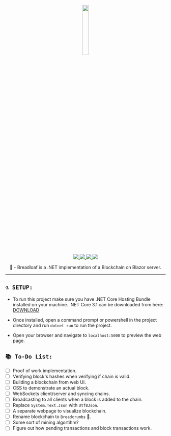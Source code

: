 <p align="center">
	<img src="https://i.imgur.com/4XONqbe.png" width="20%"/>
	</br>
	<a href="https://discord.gg/ZJaVXK8">
		<img src="https://img.shields.io/badge/Discord-Support-%237289DA.svg?logo=discord&style=for-the-badge&logoWidth=20&labelColor=0d0d0d" />
	</a>
  	<a href="http://buymeacoff.ee/Yucked">
		<img src="https://img.shields.io/badge/Buy%20Me%20A-Coffee-%23FF813F.svg?logo=buy-me-a-coffee&style=for-the-badge&logoWidth=20&labelColor=0d0d0d" />
	</a>
  	<a href="https://dev.azure.com/Yucked/Builds/_build?definitionId=3">
		<img src="https://img.shields.io/azure-devops/build/yucked/24313938-90f7-4803-a2c4-3f5493129c43/3?color=%23CB2E6D&label=Build%20Status&logo=azure-pipelines&logoColor=%232560E0&style=for-the-badge&labelColor=131313&logoWidth=20" />
	</a>
	<a href="https://dev.azure.com/Yucked/Builds/_build?definitionId=3">
    		<img src="https://img.shields.io/azure-devops/tests/Yucked/Builds/3?compact_message&style=for-the-badge&color=%23CB2E6D&label=Tests&logo=azure-pipelines&logoColor=%232560E0&labelColor=131313&logoWidth=20" />
    </a>	
	<p align="center">
	     🍞 - Breadloaf is a .NET implementation of a Blockchain on Blazor server.
  </p>
</p>

---

## `⚗️ SETUP:`
- To run this project make sure you have .NET Core Hosting Bundle installed on your machine. 
.NET Core 3.1 can be downloaded from here: [DOWNLOAD](https://dotnet.microsoft.com/download/dotnet-core/3.1)

- Once installed, open a command prompt or powershell in the project directory and run `dotnet run` to run the project.

- Open your browser and navigate to `localhost:5000` to preview the web page.

## `📚 To-Do List:`
- [ ] Proof of work implementation.
- [ ] Verifying block's hashes when verifying if chain is valid.
- [ ] Building a blockchain from web UI.
- [ ] CSS to demonstrate an actual block.
- [ ] WebSockets client/server and syncing chains.
- [ ] Broadcasting to all clients when a block is added to the chain.
- [ ] Replace `System.Text.Json` with `Utf8Json`.
- [ ] A separate webpage to visualize blockchain.
- [ ] Rename blockchain to `Breadcrumbs` 🍞.
- [ ] Some sort of mining algortihm?
- [ ] Figure out how pending transactions and block transactions work.
